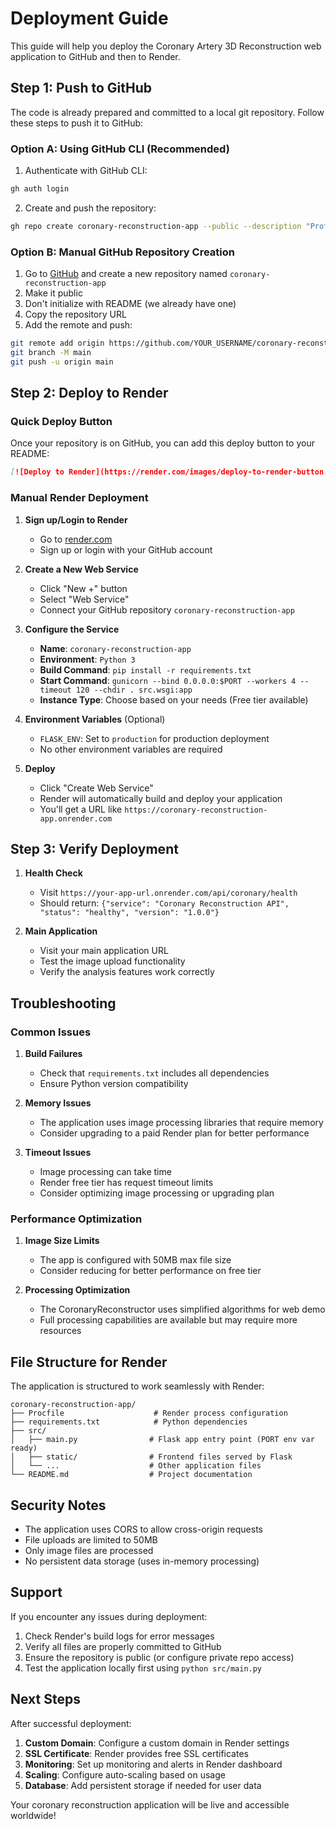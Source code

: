 # Deployment Guide

This guide will help you deploy the Coronary Artery 3D Reconstruction web application to GitHub and then to Render.

## Step 1: Push to GitHub

The code is already prepared and committed to a local git repository. Follow these steps to push it to GitHub:

### Option A: Using GitHub CLI (Recommended)

1. Authenticate with GitHub CLI:
```bash
gh auth login
```

2. Create and push the repository:
```bash
gh repo create coronary-reconstruction-app --public --description "Professional web application for coronary artery 3D reconstruction from medical images" --push
```

### Option B: Manual GitHub Repository Creation

1. Go to [GitHub](https://github.com) and create a new repository named `coronary-reconstruction-app`
2. Make it public
3. Don't initialize with README (we already have one)
4. Copy the repository URL
5. Add the remote and push:

```bash
git remote add origin https://github.com/YOUR_USERNAME/coronary-reconstruction-app.git
git branch -M main
git push -u origin main
```

## Step 2: Deploy to Render

### Quick Deploy Button
Once your repository is on GitHub, you can add this deploy button to your README:

```markdown
[![Deploy to Render](https://render.com/images/deploy-to-render-button.svg)](https://render.com/deploy?repo=https://github.com/YOUR_USERNAME/coronary-reconstruction-app)
```

### Manual Render Deployment

1. **Sign up/Login to Render**
   - Go to [render.com](https://render.com)
   - Sign up or login with your GitHub account

2. **Create a New Web Service**
   - Click "New +" button
   - Select "Web Service"
   - Connect your GitHub repository `coronary-reconstruction-app`

3. **Configure the Service**
   - **Name**: `coronary-reconstruction-app`
   - **Environment**: `Python 3`
   - **Build Command**: `pip install -r requirements.txt`
   - **Start Command**: `gunicorn --bind 0.0.0.0:$PORT --workers 4 --timeout 120 --chdir . src.wsgi:app`
   - **Instance Type**: Choose based on your needs (Free tier available)

4. **Environment Variables** (Optional)
   - `FLASK_ENV`: Set to `production` for production deployment
   - No other environment variables are required

5. **Deploy**
   - Click "Create Web Service"
   - Render will automatically build and deploy your application
   - You'll get a URL like `https://coronary-reconstruction-app.onrender.com`

## Step 3: Verify Deployment

1. **Health Check**
   - Visit `https://your-app-url.onrender.com/api/coronary/health`
   - Should return: `{"service": "Coronary Reconstruction API", "status": "healthy", "version": "1.0.0"}`

2. **Main Application**
   - Visit your main application URL
   - Test the image upload functionality
   - Verify the analysis features work correctly

## Troubleshooting

### Common Issues

1. **Build Failures**
   - Check that `requirements.txt` includes all dependencies
   - Ensure Python version compatibility

2. **Memory Issues**
   - The application uses image processing libraries that require memory
   - Consider upgrading to a paid Render plan for better performance

3. **Timeout Issues**
   - Image processing can take time
   - Render free tier has request timeout limits
   - Consider optimizing image processing or upgrading plan

### Performance Optimization

1. **Image Size Limits**
   - The app is configured with 50MB max file size
   - Consider reducing for better performance on free tier

2. **Processing Optimization**
   - The CoronaryReconstructor uses simplified algorithms for web demo
   - Full processing capabilities are available but may require more resources

## File Structure for Render

The application is structured to work seamlessly with Render:

```
coronary-reconstruction-app/
├── Procfile                    # Render process configuration
├── requirements.txt            # Python dependencies
├── src/
│   ├── main.py                # Flask app entry point (PORT env var ready)
│   ├── static/                # Frontend files served by Flask
│   └── ...                    # Other application files
└── README.md                  # Project documentation
```

## Security Notes

- The application uses CORS to allow cross-origin requests
- File uploads are limited to 50MB
- Only image files are processed
- No persistent data storage (uses in-memory processing)

## Support

If you encounter any issues during deployment:

1. Check Render's build logs for error messages
2. Verify all files are properly committed to GitHub
3. Ensure the repository is public (or configure private repo access)
4. Test the application locally first using `python src/main.py`

## Next Steps

After successful deployment:

1. **Custom Domain**: Configure a custom domain in Render settings
2. **SSL Certificate**: Render provides free SSL certificates
3. **Monitoring**: Set up monitoring and alerts in Render dashboard
4. **Scaling**: Configure auto-scaling based on usage
5. **Database**: Add persistent storage if needed for user data

Your coronary reconstruction application will be live and accessible worldwide!

